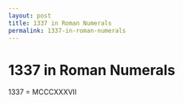 ```yaml
---
layout: post
title: 1337 in Roman Numerals
permalink: 1337-in-roman-numerals
---
```


# 1337 in Roman Numerals

1337 = MCCCXXXVII
